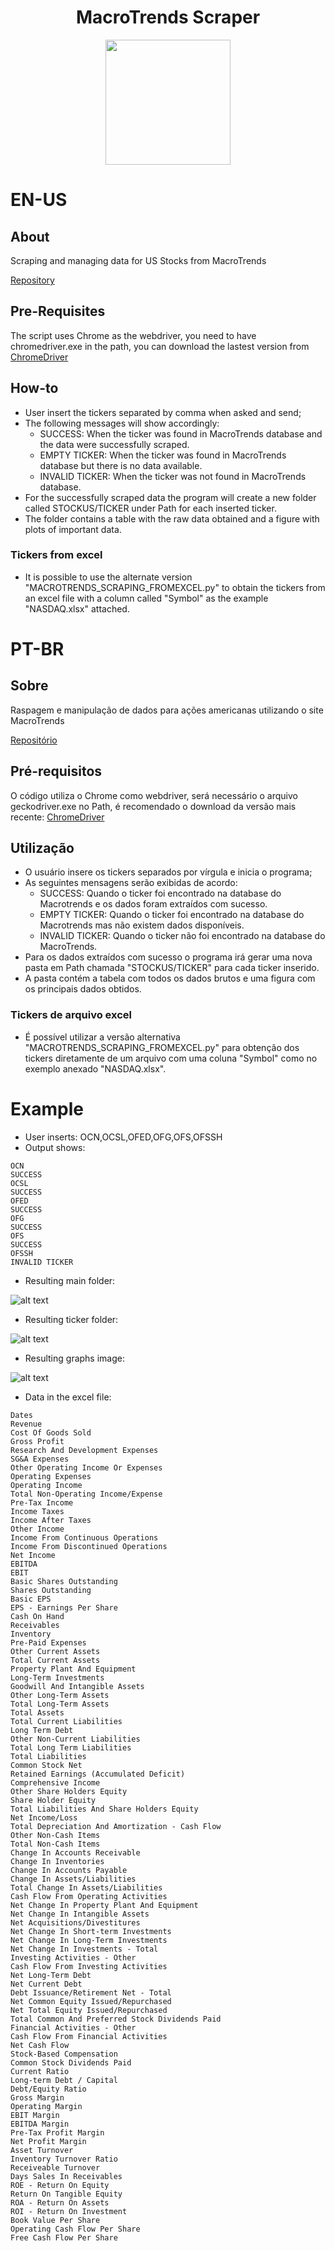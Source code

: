 <div align="center">
<h1>
  MacroTrends Scraper
  </h1>
  <a href="https://www.macrotrends.net/">
  <img src="https://i.imgur.com/j6tEOJG.png" width="200">
  </a>
  </div>
  

# EN-US
## About
Scraping and managing data for US Stocks from MacroTrends

[Repository](https://github.com/capuccino26/Finance)

## Pre-Requisites
The script uses Chrome as the webdriver, you need to have chromedriver.exe in the path, you can download the lastest version from [ChromeDriver](https://chromedriver.chromium.org/downloads)

## How-to
* User insert the tickers separated by comma when asked and send;
* The following messages will show accordingly:
  * SUCCESS: When the ticker was found in MacroTrends database and the data were successfully scraped.
  * EMPTY TICKER: When the ticker was found in MacroTrends database but there is no data available.
  * INVALID TICKER: When the ticker was not found in MacroTrends database.
* For the successfully scraped data the program will create a new folder called STOCKUS/TICKER under Path for each inserted ticker.
* The folder contains a table with the raw data obtained and a figure with plots of important data.
  
### Tickers from excel
* It is possible to use the alternate version "MACROTRENDS_SCRAPING_FROMEXCEL.py" to obtain the tickers from an excel file with a column called "Symbol" as the example "NASDAQ.xlsx" attached.

# PT-BR
## Sobre
Raspagem e manipulação de dados para ações americanas utilizando o site MacroTrends

[Repositório](https://github.com/capuccino26/Finance)

## Pré-requisitos
O código utiliza o Chrome como webdriver, será necessário o arquivo geckodriver.exe no Path, é recomendado o download da versão mais recente: [ChromeDriver](https://chromedriver.chromium.org/downloads)

## Utilização
* O usuário insere os tickers separados por vírgula e inicia o programa;
* As seguintes mensagens serão exibidas de acordo:
  * SUCCESS: Quando o ticker foi encontrado na database do Macrotrends e os dados foram extraídos com sucesso.
  * EMPTY TICKER: Quando o ticker foi encontrado na database do Macrotrends mas não existem dados disponíveis.
  * INVALID TICKER: Quando o ticker não foi encontrado na database do MacroTrends.
* Para os dados extraídos com sucesso o programa irá gerar uma nova pasta em Path chamada "STOCKUS/TICKER" para cada ticker inserido.
* A pasta contém a tabela com todos os dados brutos e uma figura com os principais dados obtidos.

### Tickers de arquivo excel
* É possível utilizar a versão alternativa "MACROTRENDS_SCRAPING_FROMEXCEL.py" para obtenção dos tickers diretamente de um arquivo com uma coluna "Symbol" como no exemplo anexado "NASDAQ.xlsx".

# Example
  * User inserts: OCN,OCSL,OFED,OFG,OFS,OFSSH
  * Output shows:
  ```
  OCN
SUCCESS
OCSL
SUCCESS
OFED
SUCCESS
OFG
SUCCESS
OFS
SUCCESS
OFSSH
INVALID TICKER
  ```
  * Resulting main folder:
  
  ![alt text](https://i.imgur.com/wNec6uN.png)
  
  * Resulting ticker folder:
  
  ![alt text](https://i.imgur.com/M2exU2C.png)
  
  * Resulting graphs image:
  
  ![alt text](https://i.imgur.com/1vmdavT.png)
  
  * Data in the excel file:
```
Dates
Revenue
Cost Of Goods Sold
Gross Profit
Research And Development Expenses
SG&A Expenses
Other Operating Income Or Expenses
Operating Expenses
Operating Income
Total Non-Operating Income/Expense
Pre-Tax Income
Income Taxes
Income After Taxes
Other Income
Income From Continuous Operations
Income From Discontinued Operations
Net Income
EBITDA
EBIT
Basic Shares Outstanding
Shares Outstanding
Basic EPS
EPS - Earnings Per Share
Cash On Hand
Receivables
Inventory
Pre-Paid Expenses
Other Current Assets
Total Current Assets
Property Plant And Equipment
Long-Term Investments
Goodwill And Intangible Assets
Other Long-Term Assets
Total Long-Term Assets
Total Assets
Total Current Liabilities
Long Term Debt
Other Non-Current Liabilities
Total Long Term Liabilities
Total Liabilities
Common Stock Net
Retained Earnings (Accumulated Deficit)
Comprehensive Income
Other Share Holders Equity
Share Holder Equity
Total Liabilities And Share Holders Equity
Net Income/Loss
Total Depreciation And Amortization - Cash Flow
Other Non-Cash Items
Total Non-Cash Items
Change In Accounts Receivable
Change In Inventories
Change In Accounts Payable
Change In Assets/Liabilities
Total Change In Assets/Liabilities
Cash Flow From Operating Activities
Net Change In Property Plant And Equipment
Net Change In Intangible Assets
Net Acquisitions/Divestitures
Net Change In Short-term Investments
Net Change In Long-Term Investments
Net Change In Investments - Total
Investing Activities - Other
Cash Flow From Investing Activities
Net Long-Term Debt
Net Current Debt
Debt Issuance/Retirement Net - Total
Net Common Equity Issued/Repurchased
Net Total Equity Issued/Repurchased
Total Common And Preferred Stock Dividends Paid
Financial Activities - Other
Cash Flow From Financial Activities
Net Cash Flow
Stock-Based Compensation
Common Stock Dividends Paid
Current Ratio
Long-term Debt / Capital
Debt/Equity Ratio
Gross Margin
Operating Margin
EBIT Margin
EBITDA Margin
Pre-Tax Profit Margin
Net Profit Margin
Asset Turnover
Inventory Turnover Ratio
Receiveable Turnover
Days Sales In Receivables
ROE - Return On Equity
Return On Tangible Equity
ROA - Return On Assets
ROI - Return On Investment
Book Value Per Share
Operating Cash Flow Per Share
Free Cash Flow Per Share
```
